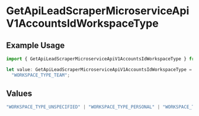 # GetApiLeadScraperMicroserviceApiV1AccountsIdWorkspaceType

## Example Usage

```typescript
import { GetApiLeadScraperMicroserviceApiV1AccountsIdWorkspaceType } from "oppulence-backend-sdk/models/operations";

let value: GetApiLeadScraperMicroserviceApiV1AccountsIdWorkspaceType =
  "WORKSPACE_TYPE_TEAM";
```

## Values

```typescript
"WORKSPACE_TYPE_UNSPECIFIED" | "WORKSPACE_TYPE_PERSONAL" | "WORKSPACE_TYPE_TEAM" | "WORKSPACE_TYPE_ENTERPRISE"
```